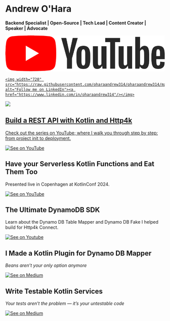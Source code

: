 # Andrew O'Hara
__Backend Specialist | Open-Source | Tech Lead | Content Creator | Speaker | Advocate__

<p align="center">
    <img width="720" src="https://raw.githubusercontent.com/oharaandrew314/oharaandrew314/main/youtube.png" alt="Subscribe on YouTube"><a href="https://www.youtube.com/channel/UC_0YOasOvIws2f3-R6jsjmA"/></img>

    <img width="720" src="https://raw.githubusercontent.com/oharaandrew314/oharaandrew314/main/linkedin.png" alt="Follow me on LinkedIn"><a href="https://www.linkedin.com/in/oharaandrew314"/></img>
</p>

![](https://img.youtube.com/vi/nHVeMEbZYKI/maxresdefault.jpg)

## Build a REST API with Kotlin and Http4k

Check out the series on YouTube; where I walk you through step by step: from project init to deployment.

[![See on YouTube](https://img.youtube.com/vi/nHVeMEbZYKI/maxresdefault.jpg)](https://www.youtube.com/watch?v=nHVeMEbZYKI&list=PLjea9qMgiQ2O1PpPYXK9EfxJeBM2zgBoT)


## Have your Serverless Kotlin Functions and Eat Them Too

Presented live in Copenhagen at KotlinConf 2024.

[![See on YouTube](https://img.youtube.com/vi/L1DvD83sjAw/maxresdefault.jpg)](https://www.youtube.com/watch?v=L1DvD83sjAw)

## The Ultimate DynamoDB SDK

Learn about the Dynamo DB Table Mapper and Dynamo DB Fake I helped build for Http4k Connect.

[![See on Youtube](https://img.youtube.com/vi/wq9hiEhjqCw/maxresdefault.jpg)](https://youtu.be/wq9hiEhjqCw?si=ZG9y7I74Qjpn2C7M)

## I Made a Kotlin Plugin for Dynamo DB Mapper

_Beans aren’t your only option anymore_

[![See on Medium](https://miro.medium.com/v2/resize:fit:1100/format:webp/1*lpgtN1gT6Wk_e0HmTM15Aw.jpeg)](https://medium.com/better-programming/i-made-a-kotlin-plugin-for-dynamo-db-mapper-cce1924fcd1e)

## Write Testable Kotlin Services

_Your tests aren’t the problem — it’s your untestable code_

[![See on Medium](https://miro.medium.com/v2/resize:fit:1100/format:webp/1*_X3qQBfkqPc-d5ldVT4mow.jpeg)](https://medium.com/better-programming/i-made-a-kotlin-plugin-for-dynamo-db-mapper-cce1924fcd1e)
